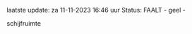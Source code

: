 laatste update: 
za 11-11-2023 16:46   uur 
Status: FAALT - geel - 
<div class="service Y">schijfruimte</div>